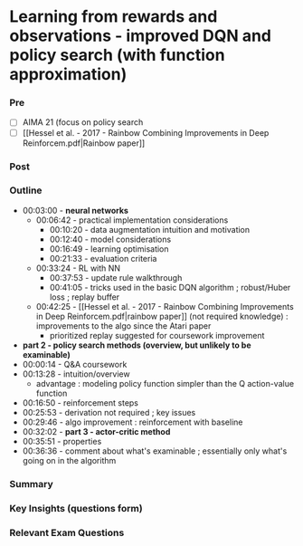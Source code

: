 # Learning from rewards and observations - improved DQN and policy search (with function approximation)

### Pre
- [ ] AIMA 21 (focus on policy search
- [ ] [[Hessel et al. - 2017 - Rainbow Combining Improvements in Deep Reinforcem.pdf|Rainbow paper]]
### Post

### Outline

- 00:03:00 - **neural networks**
	- 00:06:42 - practical implementation considerations 
		- 00:10:20 - data augmentation intuition and motivation
		- 00:12:40 - model considerations
		- 00:16:49 - learning optimisation
		- 00:21:33 - evaluation criteria
	- 00:33:24 - RL with NN
		- 00:37:53 - update rule walkthrough
		- 00:41:05 - tricks used in the basic DQN algorithm ; robust/Huber loss ; replay buffer
	- 00:42:25 - [[Hessel et al. - 2017 - Rainbow Combining Improvements in Deep Reinforcem.pdf|rainbow paper]] (not required knowledge) :  improvements to the algo since the Atari paper
		- prioritized replay suggested for coursework improvement
- **part 2 - policy search methods (overview, but unlikely to be examinable)**
- 00:00:14 - Q&A coursework
- 00:13:28 - intuition/overview
	- advantage : modeling policy function simpler than the Q action-value function
- 00:16:50 - reinforcement steps
- 00:25:53 - derivation not required ; key issues
- 00:29:46 - algo improvement : reinforcement with baseline
- 00:32:02 - **part 3 - actor-critic method**
- 00:35:51 - properties
- 00:36:36 - comment about what's examinable ; essentially only what's going on in the algorithm 

### Summary

### Key Insights (questions form)

### Relevant Exam Questions